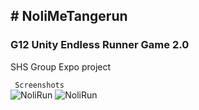 <h2># NoliMeTangerun</h2>
<h3>G12 Unity Endless Runner Game 2.0</h3>
<p>SHS Group Expo project</p>
<code> Screenshots </code>
<div><img src="https://i.imgur.com/7ZPewJs.png" alt="NoliRun"> <img src="https://i.imgur.com/kPCKjbP.png" alt="NoliRun"></div>
